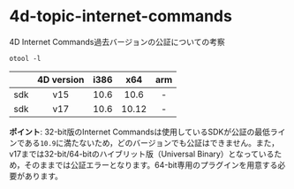 # 4d-topic-internet-commands
4D Internet Commands過去バージョンの公証についての考察

`otool -l`

||4D version|i386|x64|arm|
|:-:|:-:|:-:|:-:|:-:|
|sdk|v15|10.6|10.6|-|
|sdk|v17|10.6|10.12|-|

**ポイント**: 32-bit版のInternet Commandsは使用しているSDKが公証の最低ラインである`10.9`に満たないため，どのバージョンでも公証はできません。また，v17までは32-bit/64-bitのハイブリット版（Universal Binary）となっているため，そのままでは公証エラーとなります。64-bit専用のプラグインを用意する必要があります。
